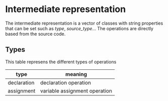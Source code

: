 # Intermediate representation

The intermediate representation is a vector of classes with string properties that can be set such as *type*, *source_type*... The operations are directly based from the source code.

## Types

This table represens the different types of operations

| type | meaning |
| --- | --- |
|declaration| declaration operation |
| assignment | variable assignment operation |
